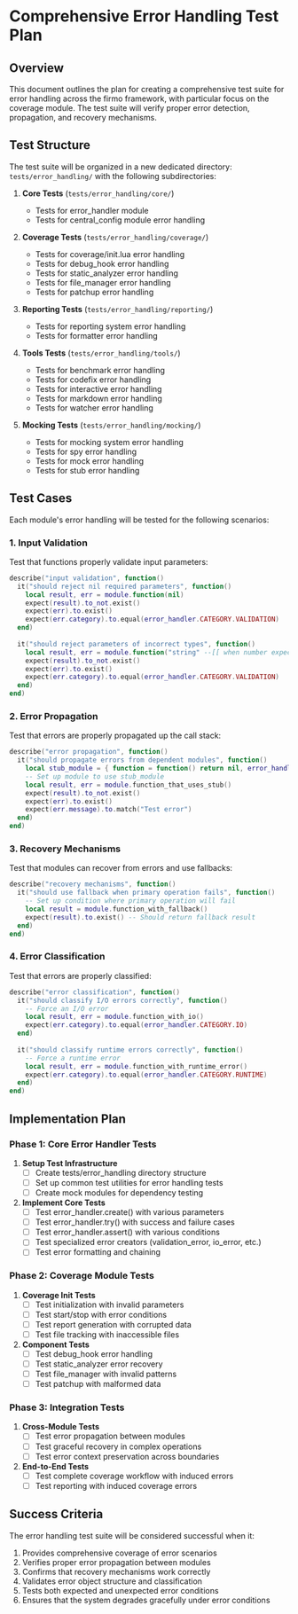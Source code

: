 # Comprehensive Error Handling Test Plan

## Overview

This document outlines the plan for creating a comprehensive test suite for error handling across the firmo framework, with particular focus on the coverage module. The test suite will verify proper error detection, propagation, and recovery mechanisms.

## Test Structure

The test suite will be organized in a new dedicated directory: `tests/error_handling/` with the following subdirectories:

1. **Core Tests** (`tests/error_handling/core/`)
   - Tests for error_handler module
   - Tests for central_config module error handling

2. **Coverage Tests** (`tests/error_handling/coverage/`)
   - Tests for coverage/init.lua error handling
   - Tests for debug_hook error handling
   - Tests for static_analyzer error handling
   - Tests for file_manager error handling
   - Tests for patchup error handling

3. **Reporting Tests** (`tests/error_handling/reporting/`)
   - Tests for reporting system error handling
   - Tests for formatter error handling

4. **Tools Tests** (`tests/error_handling/tools/`)
   - Tests for benchmark error handling
   - Tests for codefix error handling
   - Tests for interactive error handling
   - Tests for markdown error handling
   - Tests for watcher error handling

5. **Mocking Tests** (`tests/error_handling/mocking/`)
   - Tests for mocking system error handling
   - Tests for spy error handling
   - Tests for mock error handling
   - Tests for stub error handling

## Test Cases

Each module's error handling will be tested for the following scenarios:

### 1. Input Validation

Test that functions properly validate input parameters:

```lua
describe("input validation", function()
  it("should reject nil required parameters", function()
    local result, err = module.function(nil)
    expect(result).to_not.exist()
    expect(err).to.exist()
    expect(err.category).to.equal(error_handler.CATEGORY.VALIDATION)
  end)
  
  it("should reject parameters of incorrect types", function()
    local result, err = module.function("string" --[[ when number expected ]])
    expect(result).to_not.exist()
    expect(err).to.exist()
    expect(err.category).to.equal(error_handler.CATEGORY.VALIDATION)
  end)
end)
```

### 2. Error Propagation

Test that errors are properly propagated up the call stack:

```lua
describe("error propagation", function()
  it("should propagate errors from dependent modules", function()
    local stub_module = { function = function() return nil, error_handler.create("Test error") end }
    -- Set up module to use stub_module
    local result, err = module.function_that_uses_stub()
    expect(result).to_not.exist()
    expect(err).to.exist()
    expect(err.message).to.match("Test error")
  end)
end)
```

### 3. Recovery Mechanisms

Test that modules can recover from errors and use fallbacks:

```lua
describe("recovery mechanisms", function()
  it("should use fallback when primary operation fails", function()
    -- Set up condition where primary operation will fail
    local result = module.function_with_fallback()
    expect(result).to.exist() -- Should return fallback result
  end)
end)
```

### 4. Error Classification

Test that errors are properly classified:

```lua
describe("error classification", function()
  it("should classify I/O errors correctly", function()
    -- Force an I/O error
    local result, err = module.function_with_io()
    expect(err.category).to.equal(error_handler.CATEGORY.IO)
  end)
  
  it("should classify runtime errors correctly", function()
    -- Force a runtime error
    local result, err = module.function_with_runtime_error()
    expect(err.category).to.equal(error_handler.CATEGORY.RUNTIME)
  end)
end)
```

## Implementation Plan

### Phase 1: Core Error Handler Tests

1. **Setup Test Infrastructure**
   - [ ] Create tests/error_handling directory structure
   - [ ] Set up common test utilities for error handling tests
   - [ ] Create mock modules for dependency testing

2. **Implement Core Tests**
   - [ ] Test error_handler.create() with various parameters
   - [ ] Test error_handler.try() with success and failure cases
   - [ ] Test error_handler.assert() with various conditions
   - [ ] Test specialized error creators (validation_error, io_error, etc.)
   - [ ] Test error formatting and chaining

### Phase 2: Coverage Module Tests

1. **Coverage Init Tests**
   - [ ] Test initialization with invalid parameters
   - [ ] Test start/stop with error conditions
   - [ ] Test report generation with corrupted data
   - [ ] Test file tracking with inaccessible files

2. **Component Tests**
   - [ ] Test debug_hook error handling
   - [ ] Test static_analyzer error recovery
   - [ ] Test file_manager with invalid patterns
   - [ ] Test patchup with malformed data

### Phase 3: Integration Tests

1. **Cross-Module Tests**
   - [ ] Test error propagation between modules
   - [ ] Test graceful recovery in complex operations
   - [ ] Test error context preservation across boundaries

2. **End-to-End Tests**
   - [ ] Test complete coverage workflow with induced errors
   - [ ] Test reporting with induced coverage errors

## Success Criteria

The error handling test suite will be considered successful when it:

1. Provides comprehensive coverage of error scenarios
2. Verifies proper error propagation between modules
3. Confirms that recovery mechanisms work correctly
4. Validates error object structure and classification
5. Tests both expected and unexpected error conditions
6. Ensures that the system degrades gracefully under error conditions
